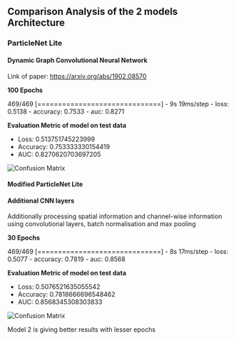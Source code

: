 ## Comparison Analysis of the 2 models Architecture
### ParticleNet Lite
#### Dynamic Graph Convolutional Neural Network

Link of paper: https://arxiv.org/abs/1902.08570

**100 Epochs**

469/469 [==============================] - 9s 19ms/step - loss: 0.5138 - accuracy: 0.7533 - auc: 0.8271

**Evaluation Metric of model on test data**
- Loss: 0.513751745223999
- Accuracy: 0.753333330154419
- AUC: 0.8270620703697205

![Confusion Matrix](confusion_matrix.png)



#### Modified ParticleNet Lite
#### Additional CNN layers
Additionally processing spatial information and channel-wise information using convolutional layers, batch normalisation and max pooling

**30 Epochs**

469/469 [==============================] - 8s 17ms/step - loss: 0.5077 - accuracy: 0.7819 - auc: 0.8568

**Evaluation Metric of model on test data**
- Loss: 0.5076521635055542
- Accuracy: 0.7818666696548462
- AUC: 0.8568345308303833

![Confusion Matrix](confusion_matrix_v2.png)


Model 2 is giving better results with lesser epochs